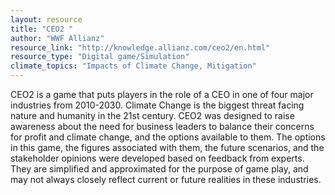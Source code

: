 ```yaml
---
layout: resource
title: "CEO2 "
author: "WWF Allianz"
resource_link: "http://knowledge.allianz.com/ceo2/en.html"
resource_type: "Digital game/Simulation"
climate_topics: "Impacts of Climate Change, Mitigation"
---
```


CEO2 is a game that puts players in the role of a CEO in one of four major industries from 2010-2030. Climate Change is the biggest threat facing nature and humanity in the 21st century.  CEO2 was designed to raise awareness about the need for business leaders to balance their concerns for profit and climate change, and the options available to them.  The options in this game, the figures associated with them, the future scenarios, and the stakeholder opinions were developed based on feedback from experts.  They are simplified and approximated for the purpose of game play, and may not always closely reflect current or future realities in these industries.
